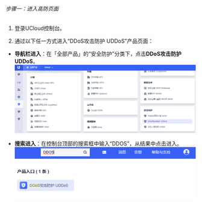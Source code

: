 ###### 步骤一：进入高防页面

1. 登录UCloud控制台。

2. 通过以下任一方式进入“DDoS攻击防护 UDDoS”产品页面：
- **导航栏进入**​：在「全部产品」的“安全防护”分类下，点击 ​**DDoS攻击防护 UDDoS​**。![导航栏进入.png](/images/uads-unlimited/导航栏进入.png)

- **搜索进入**​：在控制台顶部的搜索框中输入“DDOS”，从结果中点击进入。![搜索框进入.png](/images/uads-unlimited/搜索框进入.png)

